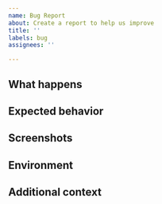```yaml
---
name: Bug Report
about: Create a report to help us improve
title: ''
labels: bug
assignees: ''

---
```


## What happens

## Expected behavior

## Screenshots

## Environment

## Additional context
